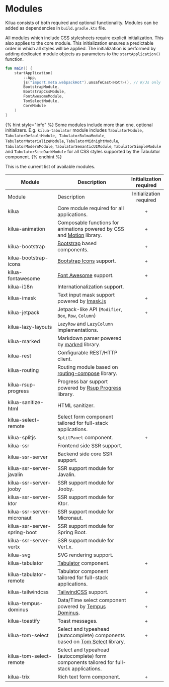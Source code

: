 # Modules

Kilua consists of both required and optional functionality. Modules can be added as dependencies in `build.gradle.kts` file.&#x20;

All modules which include CSS stylesheets require explicit initialization. This also applies to the core module. This initialization ensures a predictable order in which all styles will be applied. The initialization is performed by adding dedicated module objects as parameters to the `startApplication()` function.

```kotlin
fun main() {
    startApplication(
        ::App,
        js("import.meta.webpackHot").unsafeCast<Hot?>(), // K/Js only
        BootstrapModule,
        BootstrapCssModule,
        FontAwesomeModule,
        TomSelectModule,
        CoreModule
    )
}
```

{% hint style="info" %}
Some modules include more than one, optional initializers. E.g. `kilua-tabulator` module includes `TabulatorModule, TabulatorDefaultModule, TabulatorBulmaModule`, `TabulatorMaterializeModule`, `TabulatorMidnightModule`, `TabulatorModernModule`, `TabulatorSemanticUIModule`, `TabulatorSimpleModule` and `TabulatorSiteDarkModule` for all CSS styles supported by the Tabulator component.
{% endhint %}

This is the current list of available modules.

<table data-header-hidden><thead><tr><th width="231">Module</th><th width="384.33333333333326">Description</th><th align="center">Initialization required</th></tr></thead><tbody><tr><td>Module</td><td>Description</td><td align="center">Initialization required</td></tr><tr><td>kilua</td><td>Core module required for all applications.</td><td align="center">+</td></tr><tr><td>kilua-animation</td><td>Composable functions for animations powered by CSS and <a href="https://motion.dev/">Motion</a> library.</td><td align="center">+</td></tr><tr><td>kilua-bootstrap</td><td><a href="https://getbootstrap.com/">Bootstrap</a> based components.</td><td align="center">+</td></tr><tr><td>kilua-bootstrap-icons</td><td><a href="https://icons.getbootstrap.com/">Bootstrap Icons</a> support.</td><td align="center">+</td></tr><tr><td>kilua-fontawesome</td><td><a href="https://fontawesome.com">Font Awesome</a> support.</td><td align="center">+</td></tr><tr><td>kilua-i18n</td><td>Internationalization support.</td><td align="center"></td></tr><tr><td>kilua-imask</td><td>Text input mask support powered by <a href="https://imask.js.org/">Imask.js</a></td><td align="center">+</td></tr><tr><td>kilua-jetpack</td><td>Jetpack-like API (<code>Modifier</code>, <code>Box</code>, <code>Row</code>, <code>Column</code>)</td><td align="center">+</td></tr><tr><td>kilua-lazy-layouts</td><td><code>LazyRow</code> and <code>LazyColumn</code> implementations.</td><td align="center"></td></tr><tr><td>kilua-marked</td><td>Markdown parser powered by <a href="https://marked.js.org/">marked</a> library.</td><td align="center"></td></tr><tr><td>kilua-rest</td><td>Configurable REST/HTTP client.</td><td align="center"></td></tr><tr><td>kilua-routing</td><td>Routing module based on <a href="https://github.com/hfhbd/routing-compose">routing-compose</a> library.</td><td align="center"></td></tr><tr><td>kilua-rsup-progress</td><td>Progress bar support powered by <a href="https://skt-t1-byungi.github.io/rsup-progress/">Rsup Progress</a> library.</td><td align="center"></td></tr><tr><td>kilua-sanitize-html</td><td>HTML sanitizer.</td><td align="center"></td></tr><tr><td>kilua-select-remote</td><td>Select form component tailored for full-stack applications.</td><td align="center"></td></tr><tr><td>kilua-splitjs</td><td><code>SplitPanel</code> component.</td><td align="center">+</td></tr><tr><td>kilua-ssr</td><td>Frontend side SSR support.</td><td align="center"></td></tr><tr><td>kilua-ssr-server</td><td>Backend side core SSR support.</td><td align="center"></td></tr><tr><td>kilua-ssr-server-javalin</td><td>SSR support module for Javalin.</td><td align="center"></td></tr><tr><td>kilua-ssr-server-jooby</td><td>SSR support module for Jooby. </td><td align="center"></td></tr><tr><td>kilua-ssr-server-ktor</td><td>SSR support module for Ktor.</td><td align="center"></td></tr><tr><td>kilua-ssr-server-micronaut</td><td>SSR support module for Micronaut.</td><td align="center"></td></tr><tr><td>kilua-ssr-server-spring-boot</td><td>SSR support module for Spring Boot.</td><td align="center"></td></tr><tr><td>kilua-ssr-server-vertx</td><td>SSR support module for Vert.x.</td><td align="center"></td></tr><tr><td>kilua-svg</td><td>SVG rendering support.</td><td align="center"></td></tr><tr><td>kilua-tabulator</td><td><a href="https://tabulator.info/">Tabulator</a> component.</td><td align="center">+</td></tr><tr><td>kilua-tabulator-remote</td><td>Tabulator component tailored for full-stack applications.</td><td align="center"></td></tr><tr><td>kilua-tailwindcss</td><td><a href="https://tailwindcss.com/">TailwindCSS</a> support.</td><td align="center">+</td></tr><tr><td>kilua-tempus-dominus</td><td>Data/Time select component powered by <a href="https://getdatepicker.com/">Tempus Dominus</a>.</td><td align="center">+</td></tr><tr><td>kilua-toastify</td><td>Toast messages.</td><td align="center">+</td></tr><tr><td>kilua-tom-select</td><td>Select and typeahead (autocomplete) components based on <a href="https://tom-select.js.org/">Tom Select</a> library.</td><td align="center">+</td></tr><tr><td>kilua-tom-select-remote</td><td>Select and typeahead (autocomplete) form components tailored for full-stack applications.</td><td align="center"></td></tr><tr><td>kilua-trix</td><td>Rich text form component.</td><td align="center">+</td></tr></tbody></table>
